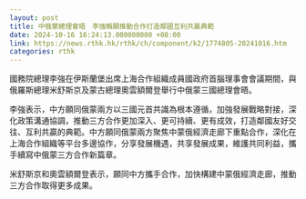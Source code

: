 ```yaml
---
layout: post
title: 中俄蒙總理會晤　李強稱願推動合作打造鄰國互利共贏典範
date: 2024-10-16 16:24:13.000000000 +08:00
link: https://news.rthk.hk/rthk/ch/component/k2/1774805-20241016.htm
categories: rthk
---
```


國務院總理李強在伊斯蘭堡出席上海合作組織成員國政府首腦理事會會議期間，與俄羅斯總理米舒斯京及蒙古總理奧雲額爾登舉行中俄蒙三國總理會晤。

李強表示，中方願同俄蒙兩方以三國元首共識為根本遵循，加強發展戰略對接，深化政策溝通協調，推動三方合作更加深入、更可持續、更有成效，打造鄰國友好交往、互利共贏的典範。中方願同俄蒙兩方聚焦中蒙俄經濟走廊下重點合作，深化在上海合作組織等平台多邊協作，分享發展機遇，共享發展成果，維護共同利益，攜手續寫中俄蒙三方合作新篇章。

米舒斯京和奧雲額爾登表示，願同中方攜手合作，加快構建中蒙俄經濟走廊，推動三方合作取得更多成果。

